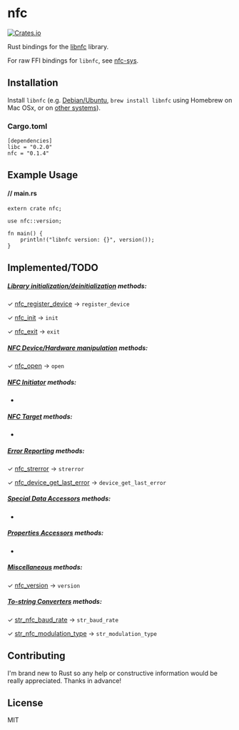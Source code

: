 # nfc

[![Crates.io](https://img.shields.io/crates/v/nfc.svg?maxAge=2592000)](https://crates.io/crates/nfc)

Rust bindings for the [libnfc](https://github.com/nfc-tools/libnfc) library.

For raw FFI bindings for `libnfc`, see [nfc-sys](https://github.com/dsgriffin/nfc-sys).

## Installation

Install `libnfc` (e.g. [Debian/Ubuntu](http://nfc-tools.org/index.php?title=Libnfc#Debian_.2F_Ubuntu), `brew install libnfc` using Homebrew on Mac OSx, or on [other systems](http://nfc-tools.org/index.php?title=Libnfc#Installation)).

### Cargo.toml

    [dependencies]
    libc = "0.2.0"
    nfc = "0.1.4"
    
## Example Usage

#### // main.rs    
    extern crate nfc;
    
    use nfc::version;
    
    fn main() {
        println!("libnfc version: {}", version());
    }
    
## Implemented/TODO

##### [Library initialization/deinitialization](http://www.libnfc.org/api/modules.html) methods:

&#x2713; [nfc_register_device](http://www.libnfc.org/api/group__lib.html#ga5839bbf10f761302e1f2c1ad02c72e82) -> `register_device`

&#x2713; [nfc_init](http://www.libnfc.org/api/group__lib.html#gae494d97ba0cc10efda9065a07c8900a8) -> `init`

&#x2713; [nfc_exit](http://www.libnfc.org/api/group__lib.html#gabd34e0cc381699d6aec73bf993105400) -> `exit`

##### [NFC Device/Hardware manipulation](http://www.libnfc.org/api/group__dev.html) methods: 

&#x2713; [nfc_open](http://www.libnfc.org/api/group__dev.html#ga9a0b9811c0e7f93e7474db82a1fb4501) -> `open`
 
##### [NFC Initiator](http://www.libnfc.org/api/group__initiator.html) methods:  

 -
 
##### [NFC Target](http://www.libnfc.org/api/group__target.html) methods:  

 -
 
##### [Error Reporting](http://www.libnfc.org/api/group__error.html) methods:  

&#x2713; [nfc_strerror](http://www.libnfc.org/api/group__error.html#gab7864c2678696e920b966f47986d31d9) -> `strerror`

&#x2713; [nfc_device_get_last_error](http://www.libnfc.org/api/group__error.html#gacca948e9866dacdc680187343f460341) -> `device_get_last_error`
 
##### [Special Data Accessors](http://www.libnfc.org/api/group__data.html) methods:  

 -
 
##### [Properties Accessors](http://www.libnfc.org/api/group__properties.html) methods:  

 -
 
##### [Miscellaneous](http://www.libnfc.org/api/group__misc.html) methods:  

&#x2713; [nfc_version](http://www.libnfc.org/api/group__misc.html#gaa48f27c0f93d6508ad9a5ae01ab054d4) -> `version`
 
##### [To-string Converters](http://www.libnfc.org/api/group__string-converter.html) methods:  

&#x2713; [str_nfc_baud_rate](http://www.libnfc.org/api/group__string-converter.html#ga3c105fdfaf8753b33246d131fbeb95db) -> `str_baud_rate`

&#x2713; [str_nfc_modulation_type](http://www.libnfc.org/api/group__string-converter.html#gaa349f6eabeb7dbc5b03e92a9bcdc8733) -> `str_modulation_type`
    
## Contributing
    
I'm brand new to Rust so any help or constructive information would be really appreciated. Thanks in advance!    
    
## License
    
MIT    
